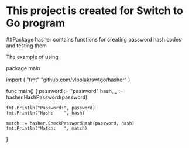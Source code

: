 # This project is created for Switch to Go program

##Package hasher contains functions for creating password hash codes and testing them

The example of using

package main

import (
"fmt"
"github.com/vlpolak/swtgo/hasher"
)

func main() {
password := "password"
hash, _ := hasher.HashPassword(password)

	fmt.Println("Password:", password)
	fmt.Println("Hash:    ", hash)

	match := hasher.CheckPasswordHash(password, hash)
	fmt.Println("Match:   ", match)
}


